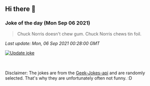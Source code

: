 ## Hi there 👋

### Joke of the day (Mon Sep 06 2021)
<!-- joke -->
>Chuck Norris doesn't chew gum. Chuck Norris chews tin foil.
<!-- /joke -->

*Last update: Mon, 06 Sep 2021 00:28:00 GMT*

[![Update joke](https://github.com/nclskfm/nclskfm/actions/workflows/joke.yml/badge.svg)](https://github.com/nclskfm/nclskfm/actions/workflows/joke.yml)

<br><br>
Disclaimer: The jokes are from the [Geek-Jokes-api](https://github.com/sameerkumar18/geek-joke-api) and are randomly selected. That's why they are unfortunately often not funny. :D
